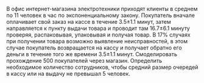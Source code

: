 В офис интернет-магазина электротехники приходят клиенты в среднем по 11 человек в час по экспоненциальному закону. Покупатель вначале оплачивает свой заказ на кассе в течение 3.5±1.1 минут, затем направляется к пункту выдачи товара и проводит там 16.7±6.1 минуту проверяя, распаковывая, упаковывая и получая товар. В 17% случаях при получении товара возможно выявление неисправностей, в этом случае покупатель возвращается на кассу и получает обратно его деньги в течение того же времени 3.5±1.1 минут.
Смоделировать прохождение 500 покупателей через магазин. Определить необходимое количество сотрудников, чтобы средний размер очередей в кассу или на выдачу не превышал 5 человек.
